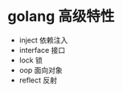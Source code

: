 # golang 高级特性

 - inject       依赖注入
 - interface    接口
 - lock         锁 
 - oop          面向对象
 - reflect      反射
